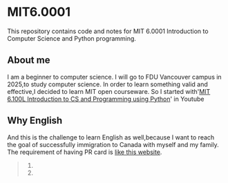 # MIT6.0001
This repository contains code and notes for MIT 6.0001 Introduction to Computer Science and Python programming.

## About me
I am a beginner to computer science.
I will go to FDU Vancouver campus in 2025,to study computer science.
In order to learn something valid and effective,I decided to learn MIT open courseware.
So I started with'[MIT 6.100L Introduction to CS and Programming using Python](https://www.youtube.com/playlist?list=PLUl4u3cNGP62A-ynp6v6-LGBCzeH3VAQB)' in Youtube 

## Why English
And this is the challenge to learn English as well,because I want to reach the goal of successfully immigration to Canada with myself and my family.
The requirement of having PR card is [like this website](https://www.welcomebc.ca/immigrate-to-b-c/news). 
> 1. 
> 2. 


